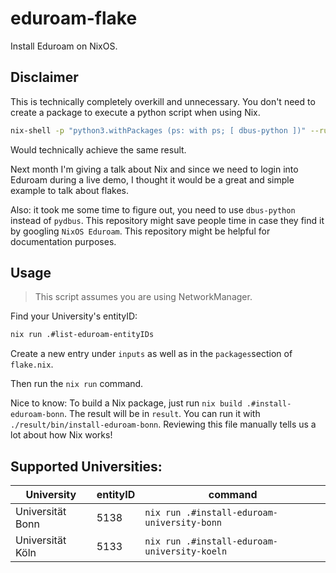 # eduroam-flake

Install Eduroam on NixOS.

## Disclaimer

This is technically completely overkill and unnecessary.
You don't need to create a package to execute a python script when using Nix.

```sh
nix-shell -p "python3.withPackages (ps: with ps; [ dbus-python ])" --run python3 <your-eduroam.py>
```

Would technically achieve the same result.

Next month I'm giving a talk about Nix and since we need to login into Eduroam during a live demo, I thought it would be a great and simple example to talk about flakes.

Also: it took me some time to figure out, you need to use `dbus-python` instead of `pydbus`. This repository might save people time in case they find it by googling `NixOS Eduroam`. This repository might be helpful for documentation purposes.

## Usage

> This script assumes you are using NetworkManager.

Find your University's entityID:

```sh
nix run .#list-eduroam-entityIDs
```

Create a new entry under `inputs` as well as in the `packages`section of `flake.nix`.

Then run the `nix run` command.

Nice to know:
To build a Nix package, just run `nix build .#install-eduroam-bonn`.
The result will be in `result`. You can run it with `./result/bin/install-eduroam-bonn`.
Reviewing this file manually tells us a lot about how Nix works!

## Supported Universities:

| University       | entityID | command                                      |
| ---------------- | -------- | -------------------------------------------- |
| Universität Bonn | 5138     | `nix run .#install-eduroam-university-bonn`  |
| Universität Köln | 5133     | `nix run .#install-eduroam-university-koeln` |
